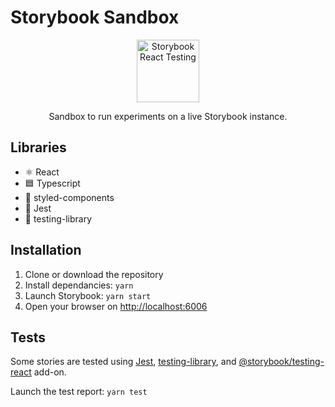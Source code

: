 # Storybook Sandbox

<p align="center">
  <img src="https://user-images.githubusercontent.com/1671563/111436322-21b31180-8702-11eb-943f-93b5a0b02b50.png" alt="Storybook React Testing" width="100">
</p>
<p align="center">Sandbox to run experiments on a live Storybook instance.</p>

## Libraries

- ⚛️ React
- 🟦 Typescript
- 💅 styled-components
- 🤡 Jest
- 🐙 testing-library

## Installation
1. Clone or download the repository
1. Install dependancies: `yarn`
1. Launch Storybook: `yarn start`
1. Open your browser on [http://localhost:6006](http://localhost:6006/  )

## Tests
Some stories are tested using [Jest](https://jestjs.io/fr/), [testing-library](https://testing-library.com/docs/react-testing-library/intro/), and [@storybook/testing-react](https://storybook.js.org/addons/@storybook/testing-react/) add-on.

Launch the test report: `yarn test`


